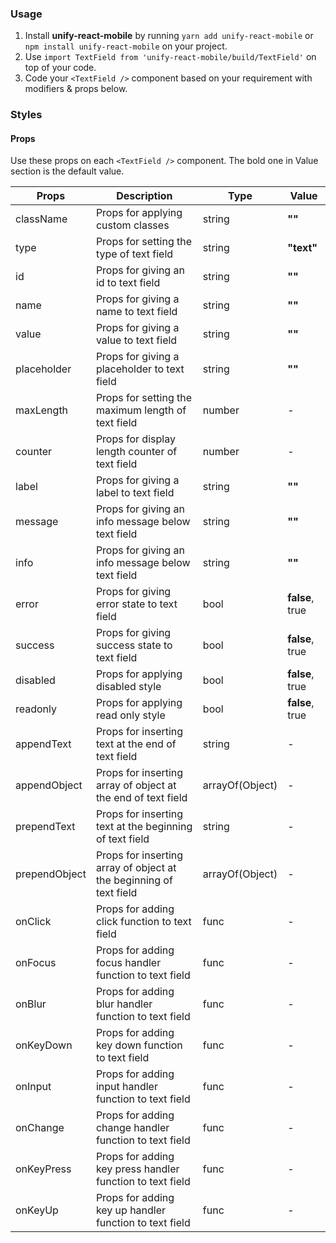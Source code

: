 ### Usage

1. Install **unify-react-mobile** by running `yarn add unify-react-mobile` or `npm install unify-react-mobile` on your project.
2. Use `import TextField from 'unify-react-mobile/build/TextField'` on top of your code.
3. Code your `<TextField />` component based on your requirement with modifiers & props below.



### Styles

#### Props

Use these props on each `<TextField />` component. The bold one in Value section is the default value.

| Props            | Description                         | Type            | Value
|---------------------|----------------------------------|-----------------|---------------------|
| className        | Props for applying custom classes   | string          | **""**
| type        | Props for setting the type of text field            | string          | **"text"**
| id     | Props for giving an id to text field     | string            | **""**
| name     | Props for giving a name to text field     | string            | **""**
| value     | Props for giving a value to text field     | string            | **""**
| placeholder     | Props for giving a placeholder to text field     | string            | **""**
| maxLength     | Props for setting the maximum length of text field     | number            | -
| counter     | Props for display length counter of text field     | number            | -
| label     | Props for giving a label to text field     | string            | **""**
| message     | Props for giving an info message below text field     | string            | **""**
| info     | Props for giving an info message below text field     | string            | **""**
| error     | Props for giving error state to text field     | bool            | **false**, true
| success     | Props for giving success state to text field    | bool            | **false**, true
| disabled     | Props for applying disabled style     | bool            | **false**, true
| readonly     | Props for applying read only style     | bool            | **false**, true
| appendText   | Props for inserting text at the end of text field      | string        | -
| appendObject  | Props for inserting array of object at the end of text field  | arrayOf(Object) | -
| prependText   | Props for inserting text at the beginning of text field      | string        | -
| prependObject  | Props for inserting array of object at the beginning of text field  | arrayOf(Object) | -
| onClick   | Props for adding click function to text field   | func            | -
| onFocus   | Props for adding focus handler function to text field   | func            | -
| onBlur   | Props for adding blur handler function to text field   | func            | -
| onKeyDown   | Props for adding key down function to text field   | func            | -
| onInput   | Props for adding input handler function to text field   | func            | -
| onChange   | Props for adding change handler function to text field   | func            | -
| onKeyPress | Props for adding key press handler function to text field  | func             | -
| onKeyUp   | Props for adding key up handler function to text field    | func            | -